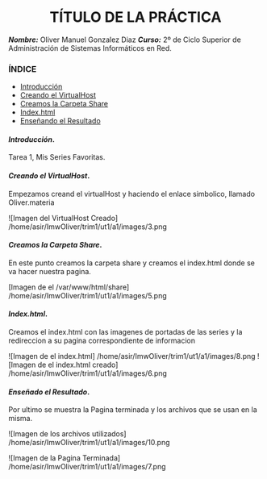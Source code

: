 <center>

# TÍTULO DE LA PRÁCTICA


</center>

***Nombre:*** Oliver Manuel Gonzalez Diaz
***Curso:*** 2º de Ciclo Superior de Administración de Sistemas Informáticos en Red.

### ÍNDICE

+ [Introducción](#id1)
+ [Creando el VirtualHost](#id2)
+ [Creamos la Carpeta Share](#id3)
+ [Index.html](#id4)
+ [Enseñando el Resultado](#id5)


#### ***Introducción***. <a name="id1"></a>

Tarea 1, Mis Series Favoritas.

#### ***Creando el VirtualHost***. <a name="id2"></a>

Empezamos creand el virtualHost y haciendo el enlace simbolico, llamado Oliver.materia

![Imagen del VirtualHost Creado] /home/asir/ImwOliver/trim1/ut1/a1/images/3.png

#### ***Creamos la Carpeta Share***. <a name="id3"></a>

En este punto creamos la carpeta share y creamos el index.html donde se va hacer nuestra pagina.

[Imagen de el /var/www/html/share] /home/asir/ImwOliver/trim1/ut1/a1/images/5.png

#### ***Index.html***. <a name="id4"></a>

Creamos el index.html con las imagenes de portadas de las series y la redireccion a su pagina correspondiente de informacion

![Imagen de el index.html] /home/asir/ImwOliver/trim1/ut1/a1/images/8.png
![Imagen de el index.html creado] /home/asir/ImwOliver/trim1/ut1/a1/images/6.png

#### ***Enseñado el Resultado***. <a name="id5"></a>

Por ultimo se muestra la Pagina terminada y los archivos que se usan en la misma.

![Imagen de los archivos utilizados] /home/asir/ImwOliver/trim1/ut1/a1/images/10.png

![Imagen de la Pagina Terminada] /home/asir/ImwOliver/trim1/ut1/a1/images/7.png
